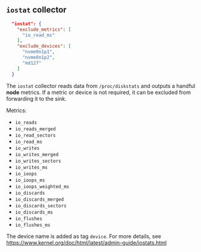
## `iostat` collector

```json
  "iostat": {
    "exclude_metrics": [
      "io_read_ms"
    ],
    "exclude_devices": [
      "nvme0n1p1",
      "nvme0n1p2",
      "md127"
    ]
  }
```

The `iostat` collector reads data from `/proc/diskstats` and outputs a handful **node** metrics. If a metric or device is not required, it can be excluded from forwarding it to the sink.

Metrics:
* `io_reads`
* `io_reads_merged`
* `io_read_sectors`
* `io_read_ms`
* `io_writes`
* `io_writes_merged`
* `io_writes_sectors`
* `io_writes_ms`
* `io_ioops`
* `io_ioops_ms`
* `io_ioops_weighted_ms`
* `io_discards`
* `io_discards_merged`
* `io_discards_sectors`
* `io_discards_ms`
* `io_flushes`
* `io_flushes_ms`

The device name is added as tag `device`. For more details, see https://www.kernel.org/doc/html/latest/admin-guide/iostats.html

